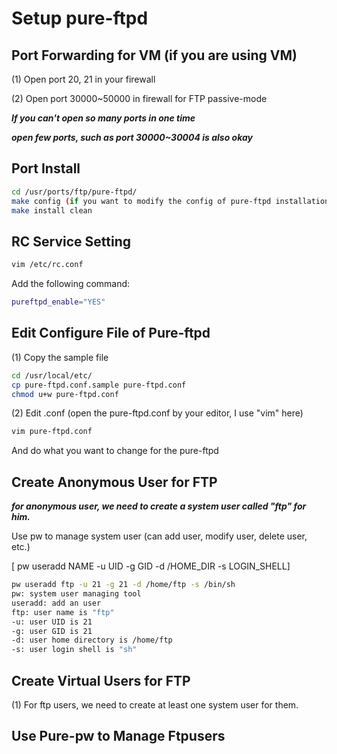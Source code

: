# Setup pure-ftpd
## Port Forwarding for VM (if you are using VM)
(1) Open port 20, 21 in your firewall

(2) Open port 30000~50000 in firewall for FTP passive-mode

***If you can't open so many ports in one time***

***open few ports, such as port 30000~30004 is also okay***

## Port Install
```bash
cd /usr/ports/ftp/pure-ftpd/
make config (if you want to modify the config of pure-ftpd installation)
make install clean
```

## RC Service Setting
```bash
vim /etc/rc.conf
```
Add the following command:
```bash
pureftpd_enable="YES"
```
## Edit Configure File of Pure-ftpd
(1) Copy the sample file
```bash
cd /usr/local/etc/
cp pure-ftpd.conf.sample pure-ftpd.conf
chmod u+w pure-ftpd.conf
```
(2) Edit .conf (open the pure-ftpd.conf by your editor, I use "vim" here)
```bash
vim pure-ftpd.conf
```
And do what you want to change for the pure-ftpd

## Create Anonymous User for FTP
***for anonymous user, we need to create a system user called "ftp" for him.***

Use pw to manage system user (can add user, modify user, delete user, etc.)

[ pw useradd NAME -u UID -g GID -d /HOME_DIR -s LOGIN_SHELL]
```bash
pw useradd ftp -u 21 -g 21 -d /home/ftp -s /bin/sh
pw: system user managing tool
useradd: add an user
ftp: user name is "ftp"
-u: user UID is 21
-g: user GID is 21
-d: user home directory is /home/ftp
-s: user login shell is "sh" 
```
## Create Virtual Users for FTP
(1) For ftp users, we need to create at least one system user for them.

## Use Pure-pw to Manage Ftpusers
